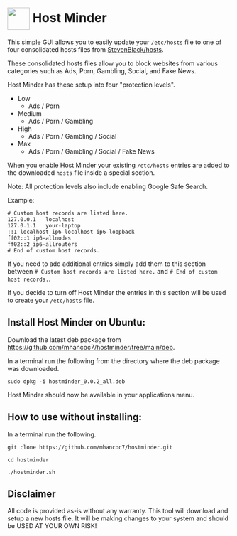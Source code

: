 <h1><img src="https://raw.githubusercontent.com/mhancoc7/hostminder/main/hostminder.png" height="50" style="vertical-align:middle" /> Host Minder</h1>

This simple GUI allows you to easily update your `/etc/hosts` file to one of four consolidated hosts files
from [StevenBlack/hosts](https://github.com/StevenBlack/hosts).

These consolidated hosts files allow you to block websites from various categories such as Ads, Porn, Gambling, Social,
and Fake News.

Host Minder has these setup into four "protection levels".

* Low
    * Ads / Porn
* Medium
    * Ads / Porn / Gambling
* High
    * Ads / Porn / Gambling / Social
* Max
    * Ads / Porn / Gambling / Social / Fake News

When you enable Host Minder your existing `/etc/hosts` entries are added to the downloaded `hosts` file inside a special
section.

Note: All protection levels also include enabling Google Safe Search.

Example:

```
# Custom host records are listed here.
127.0.0.1	localhost
127.0.1.1	your-laptop
::1	localhost ip6-localhost ip6-loopback
ff02::1 ip6-allnodes
ff02::2 ip6-allrouters
# End of custom host records.
```

If you need to add additional entries simply add them to this section between `# Custom host records are listed here.`
and `# End of custom host records.`.

If you decide to turn off Host Minder the entries in this section will be used to create your `/etc/hosts` file.

## Install Host Minder on Ubuntu:

Download the latest deb package from https://github.com/mhancoc7/hostminder/tree/main/deb.

In a terminal run the following from the directory where the deb package was downloaded.

```sudo dpkg -i hostminder_0.0.2_all.deb```

Host Minder should now be available in your applications menu.

## How to use without installing:

In a terminal run the following.

```git clone https://github.com/mhancoc7/hostminder.git```

```cd hostminder```

```./hostminder.sh```

## Disclaimer

All code is provided as-is without any warranty. This tool will download and setup a new hosts file. It will be making
changes to your system and should be USED AT YOUR OWN RISK!
